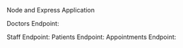 Node and Express Application 

Doctors Endpoint:

Staff Endpoint: 
Patients Endpoint: 
Appointments Endpoint: 

